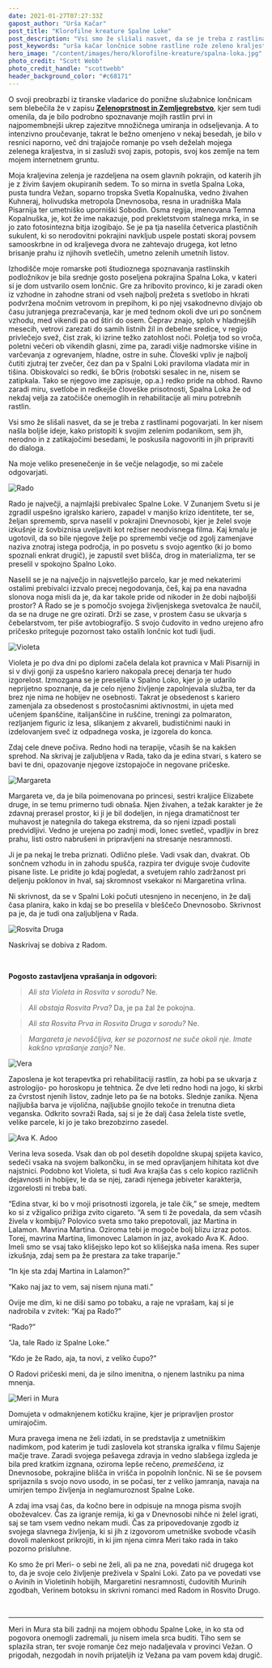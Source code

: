 ```yaml
---
date: 2021-01-27T07:27:33Z
gapost_author: "Urša Kačar"
post_title: "Klorofilne kreature Spalne Loke"
post_description: "Vsi smo že slišali nasvet, da se je treba z rastlinami pogovarjati. In ker nisem našla boljše ideje, kako pristopiti k svojim zelenim podanikom, sem jih, nerodno in z zatikajočimi besedami, le poskusila nagovoriti in jih pripraviti do dialoga. Na moje veliko presenečenje in še večje nelagodje, so mi začele odgovarjati."
post_keywords: "urša kačar lončnice sobne rastline rože zeleno kraljestvo blog aloe vera slonova noga vodna pahira"
hero_image: "/content/images/hero/klorofilne-kreature/spalna-loka.jpg"
photo_credit: "Scott Webb"
photo_credit_handle: "scottwebb"
header_background_color: "#c68171"
---
```


O svoji preobrazbi iz tiranske vladarice do ponižne služabnice lončnicam sem blebečila že v zapisu **<span style="color:#ab1a39">[Zelenoprstnost in Zemljegrebstvo](1020-zelenoprstnost)</span>**, kjer sem tudi omenila, da je bilo podrobno spoznavanje mojih rastlin prvi in najpomembnejši ukrep zajezitve množičnega umiranja in odseljevanja. A to intenzivno proučevanje, takrat le bežno omenjeno v nekaj besedah, je bilo v resnici naporno, več dni trajajoče romanje po vseh deželah mojega zelenega kraljestva, in si zasluži svoj zapis, potopis, svoj kos zemlje na tem mojem internetnem gruntu.

Moja kraljevina zelenja je razdeljena na osem glavnih pokrajin, od katerih jih je z živim šavjem okupiranih sedem. To so mirna in svetla Spalna Loka, pusta tundra Vežan, soparno tropska Svetla Kopalnuška, vedno živahen Kuhneraj, holivudska metropola Dnevnosoba, resna in uradniška Mala Pisarnija ter umetniško uporniški Sobodin. Osma regija, imenovana Temna Kopalnuška, je, kot že ime nakazuje, pod prekletstvom stalnega mrka, in se jo zato fotosintezna bitja izogibajo. Se je pa tja naselila četverica plastičnih sukulent, ki so nerodovitni pokrajini navkljub uspele postati skoraj povsem samooskrbne in od kraljevega dvora ne zahtevajo drugega, kot letno brisanje prahu iz njihovih svetlečih, umetno zelenih umetnih listov.

Izhodišče moje romarske poti študioznega spoznavanja rastlinskih podložnikov je bila srednje gosto poseljena pokrajina Spalna Loka, v kateri si je dom ustvarilo osem lončnic. Gre za hribovito provinco, ki je zaradi oken iz vzhodne in zahodne strani od vseh najbolj prežeta s svetlobo in hkrati podvržena močnim vetrovom in prepihom, ki po njej vsakodnevno divjajo ob času jutranjega prezračevanja, kar je med tednom okoli dve uri po sončnem vzhodu, med vikendi pa od štiri do osem. Čeprav znajo, sploh v hladnejših mesecih, vetrovi zarezati do samih listnih žil in debelne sredice, v regijo privlečejo svež, čist zrak, ki izrine težko zatohlost noči. Poletja tod so vroča, poletni večeri ob vikendih glasni, zime pa, zaradi višje nadmorske višine in varčevanja z ogrevanjem, hladne, ostre in suhe. Človeški vpliv je najbolj čutiti zjutraj ter zvečer, čez dan pa v Spalni Loki praviloma vladata mir in tišina. Obiskovalci so redki, še bOris (robotski sesalec in ne, nisem se zatipkala. Tako se njegovo ime zapisuje, op.a.) redko pride na obhod. Ravno zaradi miru, svetlobe in redkejše človeške prisotnosti, Spalna Loka že od nekdaj velja za zatočišče onemoglih in rehabilitacije ali miru potrebnih rastlin.

Vsi smo že slišali nasvet, da se je treba z rastlinami pogovarjati. In ker nisem našla boljše ideje, kako pristopiti k svojim zelenim podanikom, sem jih, nerodno in z zatikajočimi besedami, le poskusila nagovoriti in jih pripraviti do dialoga.

Na moje veliko presenečenje in še večje nelagodje, so mi začele odgovarjati.

![Rado](/content/images/blog/klorofilne-kreature/rado.jpg)

Rado je največji, a najmlajši prebivalec Spalne Loke. V Zunanjem Svetu si je zgradil uspešno igralsko kariero, zapadel v manjšo krizo identitete, ter se, željan sprememb, sprva naselil v pokrajini Dnevnosobi, kjer je želel svoje izkušnje iz šovbiznisa uveljaviti kot režiser neodvisnega filma. Kaj kmalu je ugotovil, da so bile njegove želje po spremembi večje od zgolj zamenjave naziva znotraj istega področja, in po posvetu s svojo agentko (ki jo bomo spoznali enkrat drugič), je zapustil svet blišča, drog in materializma, ter se preselil v spokojno Spalno Loko.

Naselil se je na največjo in najsvetlejšo parcelo, kar je med nekaterimi ostalimi prebivalci izzvalo precej negodovanja, češ, kaj pa ena navadna slonova noga misli da je, da kar takole pride od nikoder in že dobi najboljši prostor? A Rado se je s pomočjo svojega življenjskega svetovalca že naučil, da se na druge ne gre ozirati. Drži se zase, v prostem času se ukvarja s čebelarstvom, ter piše avtobiografijo. S svojo čudovito in vedno urejeno afro pričesko priteguje pozornost tako ostalih lončnic kot tudi ljudi.

![Violeta](/content/images/blog/klorofilne-kreature/violeta.jpg)

Violeta je po dva dni po diplomi začela delala kot pravnica v Mali Pisarniji in si v divji gonji za uspešno kariero nakopala precej denarja ter hudo izgorelost. Izmozgana se je preselila v Spalno Loko, kjer jo je udarilo neprijetno spoznanje, da je celo njeno življenje zapolnjevala služba, ter da brez nje nima ne hobijev ne osebnosti. Takrat je obsedenost s kariero zamenjala za obsedenost s prostočasnimi aktivnostmi, in ujeta med učenjem španščine, italijanščine in ruščine, treningi za polmaraton, rezljanjem figuric iz lesa, slikanjem z akvareli, budističnimi nauki in izdelovanjem sveč iz odpadnega voska, je izgorela do konca.

Zdaj cele dneve počiva. Redno hodi na terapije, včasih še na kakšen sprehod. Na skrivaj je zaljubljena v Rada, tako da je edina stvari, s katero se bavi te dni, opazovanje njegove izstopajoče in negovane pričeske.

![Margareta](/content/images/blog/klorofilne-kreature/margareta.jpg)

Margareta ve, da je bila poimenovana po princesi, sestri kraljice Elizabete druge, in se temu primerno tudi obnaša. Njen živahen, a težak karakter je že zdavnaj prerasel prostor, ki ji je bil dodeljen, in njega dramatičnost ter muhavost je nategnila do takega ekstrema, da so njeni izpadi postali predvidljivi. Vedno je urejena po zadnji modi, lonec svetleč, vpadljiv in brez prahu, listi ostro nabrušeni in pripravljeni na stresanje nesramnosti.

Ji je pa nekaj le treba priznati. Odlično pleše. Vadi vsak dan, dvakrat. Ob sončnem vzhodu in in zahodu spušča, razpira ter dviguje svoje čudovite pisane liste. Le pridite jo kdaj pogledat, a svetujem rahlo zadržanost pri deljenju poklonov in hval, saj skromnost vsekakor ni Margaretina vrlina.

Ni skrivnost, da se v Spalni Loki počuti utesnjeno in necenjeno, in že dalj časa planira, kako in kdaj se bo preselila v bleščečo Dnevnosobo. Skrivnost pa je, da je tudi ona zaljubljena v Rada.

![Rosvita Druga](/content/images/blog/klorofilne-kreature/rosvitadruga.jpg)

Naskrivaj se dobiva z Radom.

<br>

**Pogosto zastavljena vprašanja in odgovori:**

> _Ali sta Violeta in Rosvita v sorodu?_ Ne.

> _Ali obstaja Rosvita Prva?_ Da, je pa žal že pokojna.

> _Ali sta Rosvita Prva in Rosvita Druga v sorodu?_ Ne.

> _Margareta je nevoščljiva, ker se pozornost ne suče okoli nje. Imate kakšno vprašanje zanjo?_ Ne.

![Vera](/content/images/blog/klorofilne-kreature/vera.jpg)

Zaposlena je kot terapevtka pri rehabilitaciji rastlin, za hobi pa se ukvarja z astrologijo- po horoskopu je tehtnica. Že dve leti redno hodi na jogo, ki skrbi za čvrstost njenih listov, zadnje leto pa še na botoks. Slednje zanika. Njena najljubša barva je vijolična, najljubše gnojilo tekoče in trenutna dieta veganska. Odkrito sovraži Rada, saj si je že dalj časa želela tiste svetle, velike parcele, ki jo je tako brezobzirno zasedel.

![Ava K. Adoo](/content/images/blog/klorofilne-kreature/avakadoo.jpg)

Verina leva soseda. Vsak dan ob pol desetih dopoldne skupaj spijeta kavico, sedeči vsaka na svojem balkončku, in se med opravljanjem hihitata kot dve najstnici. Podobno kot Violeta, si tudi Ava krajša čas s celo kopico različnih dejavnosti in hobijev, le da se njej, zaradi njenega jebiveter karakterja, izgorelosti ni treba bati.

“Edina stvar, ki bo v moji prisotnosti izgorela, je tale čik,” se smeje, medtem ko si z vžigalico prižiga zvito cigareto. “A sem ti že povedala, da sem včasih živela v kombiju? Polovico sveta smo tako prepotovali, jaz Martina in Lalamon. Mavrina Martina. Oziroma tebi je mogoče bolj blizu izraz potos. Torej, mavrina Martina, limonovec Lalamon in jaz, avokado Ava K. Adoo. Imeli smo se vsaj tako klišejsko lepo kot so klišejska naša imena. Res super izkušnja, zdaj sem pa že prestara za take traparije.”

“In kje sta zdaj Martina in Lalamon?”

“Kako naj jaz to vem, saj nisem njuna mati.”

Ovije me dim, ki ne diši samo po tobaku, a raje ne vprašam, kaj si je nadrobila v zvitek: “Kaj pa Rado?”

“Rado?”

“Ja, tale Rado iz Spalne Loke.”

“Kdo je že Rado, aja, ta novi, z veliko čupo?”

O Radovi pričeski meni, da je silno imenitna, o njenem lastniku pa nima mnenja.

![Meri in Mura](/content/images/blog/klorofilne-kreature/merimura.jpg)

Domujeta v odmaknjenem kotičku krajine, kjer je pripravljen prostor umirajočim.

Mura pravega imena ne želi izdati, in se predstavlja z umetniškim nadimkom, pod katerim je tudi zaslovela kot stranska igralka v filmu Sajenje mačje trave. Zaradi svojega pešavega zdravja in vedno slabšega izgleda je bila pred kratkim izgnana, oziroma lepše rečeno, _premeščena_, iz Dnevnosobe, pokrajine blišča in vrišča in popolnih lončnic. Ni se še povsem sprijaznila s svojo novo usodo, in se počasi, ter z veliko jamranja, navaja na umirjen tempo življenja in neglamuroznost Spalne Loke.

A zdaj ima vsaj čas, da kočno bere in odpisuje na mnoga pisma svojih oboževalcev. Čas za igranje remija, ki ga v Dnevnosobi nihče ni želel igrati, saj se tam vsem vedno nekam mudi. Čas za pripovedovanje zgodb iz svojega slavnega življenja, ki si jih z izgovorom umetniške svobode včasih dovoli malenkost prikrojiti, in ki jim njena cimra Meri tako rada in tako pozorno prisluhne.

Ko smo že pri Meri- o sebi ne želi, ali pa ne zna, povedati nič drugega kot to, da je svoje celo življenje preživela v Spalni Loki. Zato pa ve povedati vse o Avinih in Violetinih hobijih, Margaretini nesramnosti, čudovitih Murinih zgodbah, Verinem botoksu in skrivni romanci med Radom in Rosvito Drugo.

<br>

---

Meri in Mura sta bili zadnji na mojem obhodu Spalne Loke, in ko sta od pogovora onemogli zadremali, ju nisem imela srca buditi. Tiho sem se splazila stran, ter svoje romanje čez mejo nadaljevala v provinci Vežan. O prigodah, nezgodah in novih prijateljih iz Vežana pa vam povem kdaj drugič.
